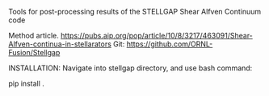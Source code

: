 Tools for post-processing results of the STELLGAP Shear Alfven Continuum code

Method article. https://pubs.aip.org/pop/article/10/8/3217/463091/Shear-Alfven-continua-in-stellarators
Git: https://github.com/ORNL-Fusion/Stellgap

INSTALLATION:
Navigate into stellgap directory, and use bash command:

pip install .